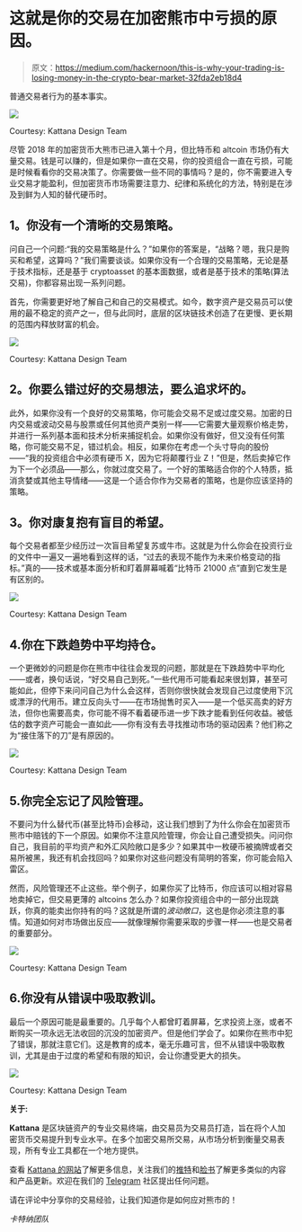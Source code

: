 # 这就是你的交易在加密熊市中亏损的原因。

> 原文：<https://medium.com/hackernoon/this-is-why-your-trading-is-losing-money-in-the-crypto-bear-market-32fda2eb18d4>

普通交易者行为的基本事实。

![](img/cc22a4829cba97052733acd6a6b87137.png)

Courtesy: Kattana Design Team

尽管 2018 年的加密货币大熊市已进入第十个月，但比特币和 altcoin 市场仍有大量交易。钱是可以赚的，但是如果你一直在交易，你的投资组合一直在亏损，可能是时候看看你的交易决策了。你需要做一些不同的事情吗？是的，你不需要进入专业交易才能盈利，但加密货币市场需要注意力、纪律和系统化的方法，特别是在涉及到鲜为人知的替代硬币时。

## **1。你没有一个清晰的交易策略。**

问自己一个问题:“我的交易策略是什么？”如果你的答案是，“战略？嗯，我只是购买和希望，这算吗？”我们需要谈谈。如果你没有一个合理的交易策略，无论是基于技术指标，还是基于 cryptoasset 的基本面数据，或者是基于技术的策略(算法交易)，你都容易出现一系列问题。

首先，你需要更好地了解自己和自己的交易模式。如今，数字资产是交易员可以使用的最不稳定的资产之一，但与此同时，底层的区块链技术创造了在更慢、更长期的范围内释放财富的机会。

![](img/edcc88e17769d46a3feddd2abec41f30.png)

Courtesy: Kattana Design Team

## **2。你要么错过好的交易想法，要么追求坏的。**

此外，如果你没有一个良好的交易策略，你可能会交易不足或过度交易。加密的日内交易或波动交易与股票或任何其他资产类别一样——它需要大量观察价格走势，并进行一系列基本面和技术分析来捕捉机会。如果你没有做好，但又没有任何策略，你可能交易不足，错过机会。相反，如果你在考虑一个头寸导向的股份——“我的投资组合中必须有硬币 X，因为它将颠覆行业 Z！”但是，然后卖掉它作为下一个必须品——那么，你就过度交易了。一个好的策略适合你的个人特质，抵消贪婪或其他主导情绪——这是一个适合你作为交易者的策略，也是你应该坚持的策略。

## **3。你对康复抱有盲目的希望。**

每个交易者都至少经历过一次盲目希望复苏或牛市。这就是为什么你会在投资行业的文件中一遍又一遍地看到这样的话，“过去的表现不能作为未来价格变动的指标。”真的——技术或基本面分析和盯着屏幕喊着“比特币 21000 点”直到它发生是有区别的。

![](img/c11e092694c0391392f06ffab1d557fa.png)

Courtesy: Kattana Design Team

## 4.你在下跌趋势中平均持仓。

一个更微妙的问题是你在熊市中往往会发现的问题，那就是在下跌趋势中平均化——或者，换句话说，“好交易自己到死。”一些代用币可能看起来很划算，甚至可能如此，但停下来问问自己为什么会这样，否则你很快就会发现自己过度使用下沉或漂浮的代用币。建立反向头寸——在市场抛售时买入——是一个低买高卖的好方法，但你也需要高卖，你可能不得不看着硬币进一步下跌才能看到任何收益。被低估的数字资产可能会一直如此——你有没有去寻找推动市场的驱动因素？他们称之为“接住落下的刀”是有原因的。

![](img/1c68c2358c11ed58e1a48a7a2346f6c7.png)

Courtesy: Kattana Design Team

## 5.你完全忘记了风险管理。

不要问为什么替代币(甚至比特币)会移动，这让我们想到了为什么你会在加密货币熊市中赔钱的下一个原因。如果你不注意风险管理，你会让自己遭受损失。问问你自己，我目前的平均资产和外汇风险敞口是多少？如果其中一枚硬币被摘牌或者交易所被黑，我还有机会找回吗？如果你对这些问题没有简明的答案，你可能会陷入雷区。

然而，风险管理还不止这些。举个例子，如果你买了比特币，你应该可以相对容易地卖掉它，但交易更薄的 altcoins 怎么办？如果你投资组合中的一部分出现跳跃，你真的能卖出你持有的吗？这就是所谓的*波动敞口*，这也是你必须注意的事情。知道如何对市场做出反应——就像理解你需要采取的步骤一样——也是交易者的重要部分。

![](img/2ff1d8afb3ffc5a71a6b15520f00d460.png)

Courtesy: Kattana Design Team

## 6.你没有从错误中吸取教训。

最后一个原因可能是最重要的。几乎每个人都曾盯着屏幕，乞求投资上涨，或者不断购买一项永远无法收回的沉没的加密资产。但是他们学会了。如果你在熊市中犯了错误，那就注意它们。这是教育的成本，毫无乐趣可言，但不从错误中吸取教训，尤其是由于过度的希望和有限的知识，会让你遭受更大的损失。

![](img/7af77b23279f405859a71d99258beae9.png)

Courtesy: Kattana Design Team

**关于:**

**Kattana** 是区块链资产的专业交易终端，由交易员为交易员打造，旨在将个人加密货币交易提升到专业水平。在多个加密交易所交易，从市场分析到衡量交易表现，所有专业工具都在一个地方提供。

查看 [Kattana 的网站](http://kattana.trade)了解更多信息，关注我们的[推特](https://twitter.com/kattanatrade)和[脸书](https://www.facebook.com/kattanatrade/)了解更多类似的内容和产品更新。欢迎在我们的 [Telegram](https://t.me/kattana_trade) 社区提出任何问题。

请在评论中分享你的交易经验，让我们知道你是如何应对熊市的！

*卡特纳团队*